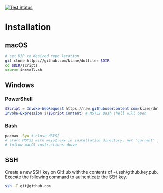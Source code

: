 [![Test Status](https://github.com/klane/dotfiles/workflows/Format/badge.svg)](https://github.com/klane/dotfiles/actions)

# Installation

## macOS

```bash
# set DIR to desired repo location
git clone https://github.com/klane/dotfiles $DIR
cd $DIR/scripts
source install.sh
```

## Windows

### PowerShell

```powershell
$Script = Invoke-WebRequest https://raw.githubusercontent.com/klane/dotfiles/master/scripts/install.ps1
Invoke-Expression $($Script.Content) # MSYS2 Bash shell will open
```

### Bash

```bash
pacman -Syu # close MSYS2
# start MSYS2 with msys2.exe in installation directory, not 'current' junction
# follow macOS instructions above
```

## SSH

Create a new SSH key on GitHub with the contents of ~/.ssh/github.key.pub.
Execute the following command to authenticate the SSH key.

```bash
ssh -T git@github.com
```
